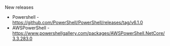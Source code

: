 New releases
 - Powershell - https://github.com/PowerShell/PowerShell/releases/tag/v6.1.0
 - AWSPowerShell - https://www.powershellgallery.com/packages/AWSPowerShell.NetCore/3.3.283.0
